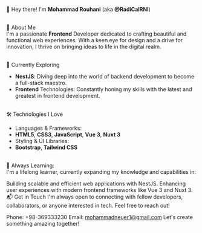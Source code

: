 👋 Hey there! I'm **Mohammad Rouhani** (aka **@RadiCalRNI**)<br /> <br /> 

🌟 About Me<br /> 
I'm a passionate **Frontend** Developer dedicated to crafting beautiful and functional web experiences. With a keen eye for design and a drive for innovation, I thrive on bringing ideas to life in the digital realm.<br /> <br /> 

🚀 Currently Exploring<br /> 
* **NestJS**: Diving deep into the world of backend development to become a full-stack maestro.<br /> 
* **Frontend** Technologies: Constantly honing my skills with the latest and greatest in frontend development.<br /> <br /> 

🛠️ Technologies I Love<br />
* Languages & Frameworks:
* **HTML5**, **CSS3**, **JavaScript**, **Vue 3**, **Nuxt 3**<br />
* Styling & UI Libraries:
* **Bootstrap**, **Tailwind CSS** <br />  <br /> 

🌱 Always Learning: <br /> 
I'm a lifelong learner, currently expanding my knowledge and capabilities in:

Building scalable and efficient web applications with NestJS.
Enhancing user experiences with modern frontend frameworks like Vue 3 and Nuxt 3.
📬 Get in Touch
I'm always open to connecting with fellow developers, collaborators, or anyone interested in tech. Feel free to reach out!

Phone: +98-369333230
Email: mohammadneuer1@gmail.com
Let's create something amazing together!
